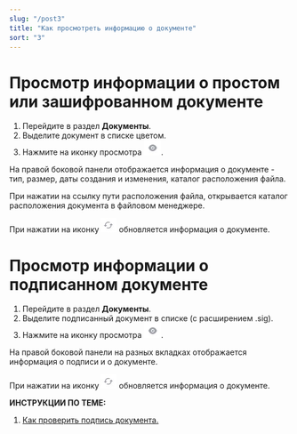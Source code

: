 ```yaml
---
slug: "/post3"
title: "Как просмотреть информацию о документе"
sort: "3"
---
```


# Просмотр информации о простом или зашифрованном  документе

1. Перейдите в раздел **Документы**.
2. Выделите документ в списке цветом.
3. Нажмите на иконку просмотра ![view-button.jpg](./images/view-button.jpg "Кнопка быстрого просмотра"). 

На правой боковой панели отображается информация о документе - тип, размер, даты создания и изменения, каталог расположения файла.

При нажатии на ссылку пути расположения файла, открывается каталог расположения документа в файловом менеджере.

При нажатии на иконку ![reload.jpg](./images/reload.jpg "Обновить") обновляется информация о документе.

# Просмотр информации о подписанном документе

1. Перейдите в раздел **Документы**.
2. Выделите подписанный документ в списке (с расширением .sig).
3. Нажмите на иконку просмотра ![view-button.jpg](./images/view-button.jpg "Кнопка быстрого просмотра"). 

На правой боковой панели на разных вкладках отображается информация о подписи и о документе. 

При нажатии на иконку ![reload.jpg](./images/reload.jpg "Обновить") обновляется информация о документе.

**ИНСТРУКЦИИ ПО ТЕМЕ:**

1. [Как проверить подпись документа.](docs\v3.0-Beta\004-documents\verify.md)